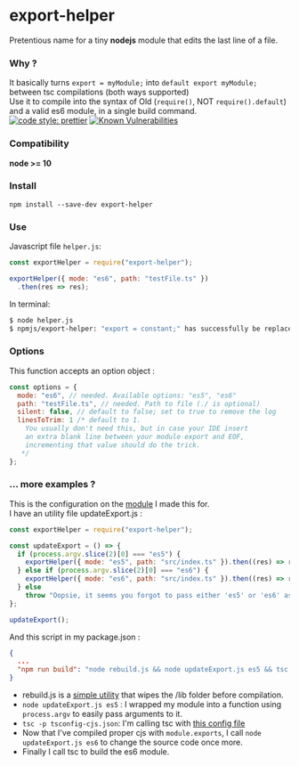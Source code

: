 # export-helper  

Pretentious name for a tiny **nodejs** module that edits the last line of a file.  
### Why ?  
It basically turns `export = myModule;` into `default export myModule;` between tsc compilations (both ways supported)  
Use it to compile into the syntax of Old (`require()`, NOT `require().default`) and a valid es6 module, in a single build command.  
[![code style: prettier](https://img.shields.io/badge/code_style-prettier-ff69b4.svg?style=flat-square)](https://github.com/prettier/prettier)
[![Known Vulnerabilities](https://snyk.io/test/github/TheRealBarenziah/export-helper/badge.svg?targetFile=package.json)](https://snyk.io/test/github/TheRealBarenziah/export-helper?targetFile=package.json)

### Compatibility
**node >= 10**  

### Install  
`npm install --save-dev export-helper`  

### Use  
Javascript file `helper.js`: 
```javascript
const exportHelper = require("export-helper");

exportHelper({ mode: "es6", path: "testFile.ts" })
  .then(res => res);
```  
In terminal:  
```bash
$ node helper.js
$ npmjs/export-helper: "export = constant;" has successfully be replaced by "export default constant;" (testFile.ts)
```  
### Options
This function accepts an option object :  
```javascript
const options = { 
  mode: "es6", // needed. Available options: "es5", "es6"
  path: "testFile.ts", // needed. Path to file (./ is optional)
  silent: false, // default to false; set to true to remove the log
  linesToTrim: 1 /* default to 1.
    You usually don't need this, but in case your IDE insert 
    an extra blank line between your module export and EOF, 
    incrementing that value should do the trick.
   */
};
```  

### ... more examples ?
This is the configuration on the [module](https://github.com/TheRealBarenziah/imgbb-uploader/blob/master) I made this for.  
I have an utility file updateExport.js :  
```javascript
const exportHelper = require("export-helper");

const updateExport = () => {
  if (process.argv.slice(2)[0] === "es5") {
    exportHelper({ mode: "es5", path: "src/index.ts" }).then((res) => res);
  } else if (process.argv.slice(2)[0] === "es6") {
    exportHelper({ mode: "es6", path: "src/index.ts" }).then((res) => res);
  } else
    throw "Oopsie, it seems you forgot to pass either 'es5' or 'es6' as argument !";
};

updateExport();
```  
And this script in my package.json :  
```json
{ 
  ...
  "npm run build": "node rebuild.js && node updateExport.js es5 && tsc -p tsconfig-cjs.json && node updateExport.js es6 && tsc -p tsconfig.json" 
}
```  
- rebuild.js is a [simple utility](https://github.com/TheRealBarenziah/imgbb-uploader/blob/dev/rebuild.js) that wipes the /lib folder before compilation.  
- `node updateExport.js es5` : I wrapped my module into a function using `process.argv` to easily pass arguments to it.  
- `tsc -p tsconfig-cjs.json`: I'm calling tsc with [this config file](https://github.com/TheRealBarenziah/imgbb-uploader/blob/dev/tsconfig-cjs.json)  
- Now that I've compiled proper cjs with `module.exports`, I call `node updateExport.js es6` to change the source code once more.  
- Finally I call tsc to build the es6 module.  